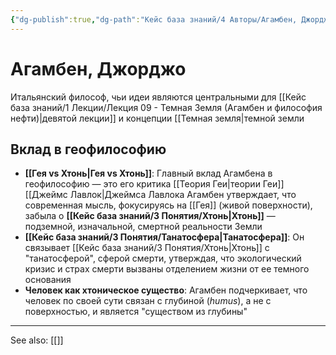 ```yaml
---
{"dg-publish":true,"dg-path":"Кейс база знаний/4 Авторы/Агамбен, Джорджо","permalink":"/kejs-baza-znanij/4-avtory/agamben-dzhordzho/"}
---
```


# Агамбен, Джорджо

Итальянский философ, чьи идеи являются центральными для [[Кейс база знаний/1 Лекции/Лекция 09 - Темная Земля (Агамбен и философия нефти)\|девятой лекции]] и концепции [[Темная земля|темной земли

## Вклад в геофилософию
- **[[Гея vs Хтонь\|Гея vs Хтонь]]**: Главный вклад Агамбена в геофилософию — это его критика [[Теория Геи\|теории Геи]] [[Джеймс Лавлок\|Джеймса Лавлока Агамбен утверждает, что современная мысль, фокусируясь на [[Гея]] (живой поверхности), забыла о **[[Кейс база знаний/3 Понятия/Хтонь\|Хтонь]]** — подземной, изначальной, смертной реальности Земли
- **[[Кейс база знаний/3 Понятия/Танатосфера\|Танатосфера]]**: Он связывает [[Кейс база знаний/3 Понятия/Хтонь\|Хтонь]] с "танатосферой", сферой смерти, утверждая, что экологический кризис и страх смерти вызваны отделением жизни от ее темного основания
- **Человек как хтоническое существо**: Агамбен подчеркивает, что человек по своей сути связан с глубиной (*humus*), а не с поверхностью, и является "существом из глубины"






---
See also:
[[]]
